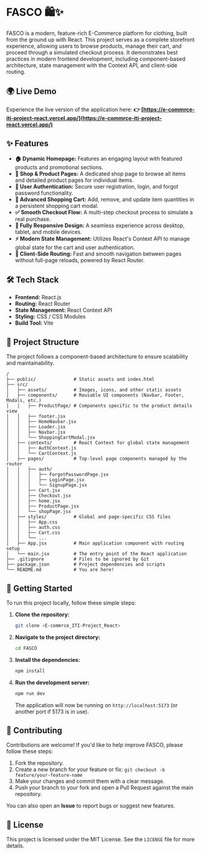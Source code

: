 # FASCO 🛍️✨

FASCO is a modern, feature-rich E-Commerce platform for clothing, built from the ground up with React. This project serves as a complete storefront experience, allowing users to browse products, manage their cart, and proceed through a simulated checkout process. It demonstrates best practices in modern frontend development, including component-based architecture, state management with the Context API, and client-side routing.

## 🌍 Live Demo

Experience the live version of the application here:
**👉 [https://e-commrce-iti-project-react.vercel.app/](https://e-commrce-iti-project-react.vercel.app/)**

## ✨ Features

  - **🏠 Dynamic Homepage:** Features an engaging layout with featured products and promotional sections.
  - **🧥 Shop & Product Pages:** A dedicated shop page to browse all items and detailed product pages for individual items.
  - **🔐 User Authentication:** Secure user registration, login, and forgot password functionality.
  - **🛒 Advanced Shopping Cart:** Add, remove, and update item quantities in a persistent shopping cart modal.
  - **✅ Smooth Checkout Flow:** A multi-step checkout process to simulate a real purchase.
  - **📱 Fully Responsive Design:** A seamless experience across desktop, tablet, and mobile devices.
  - **⚡ Modern State Management:** Utilizes React's Context API to manage global state for the cart and user authentication.
  - **🔄 Client-Side Routing:** Fast and smooth navigation between pages without full-page reloads, powered by React Router.

## 🛠️ Tech Stack

  - **Frontend:** React.js
  - **Routing:** React Router
  - **State Management:** React Context API
  - **Styling:** CSS / CSS Modules
  - **Build Tool:** Vite

## 📂 Project Structure

The project follows a component-based architecture to ensure scalability and maintainability.

```
/
├── public/              # Static assets and index.html
├── src/
│   ├── assets/          # Images, icons, and other static assets
│   ├── components/      # Reusable UI components (Navbar, Footer, Modals, etc.)
│   │   ├── ProductPage/ # Components specific to the product details view
│   │   ├── footer.jsx
│   │   ├── HomeNavbar.jsx
│   │   ├── Loader.jsx
│   │   ├── Navbar.jsx
│   │   └── ShoppingCartModal.jsx
│   ├── contexts/        # React Context for global state management
│   │   ├── AuthContext.js
│   │   └── CartContext.js
│   ├── pages/           # Top-level page components managed by the router
│   │   ├── auth/
│   │   │   ├── ForgotPasswordPage.jsx
│   │   │   ├── LoginPage.jsx
│   │   │   └── SignupPage.jsx
│   │   ├── Cart.jsx
│   │   ├── Checkout.jsx
│   │   ├── home.jsx
│   │   ├── ProductPage.jsx
│   │   └── shopPage.jsx
│   ├── styles/          # Global and page-specific CSS files
│   │   ├── App.css
│   │   ├── auth.css
│   │   ├── Cart.css
│   │   └── ...
│   ├── App.jsx          # Main application component with routing setup
│   └── main.jsx         # The entry point of the React application
├── .gitignore           # Files to be ignored by Git
├── package.json         # Project dependencies and scripts
└── README.md            # You are here!
```

## 🚀 Getting Started

To run this project locally, follow these simple steps:

1.  **Clone the repository:**

    ```sh
    git clone <E-commrce_ITI-Project_React>
    ```

2.  **Navigate to the project directory:**

    ```sh
    cd FASCO
    ```

3.  **Install the dependencies:**

    ```sh
    npm install
    ```

4.  **Run the development server:**

    ```sh
    npm run dev
    ```

    The application will now be running on `http://localhost:5173` (or another port if 5173 is in use).

## 🤝 Contributing

Contributions are welcome\! If you'd like to help improve FASCO, please follow these steps:

1.  Fork the repository.
2.  Create a new branch for your feature or fix:
    `git checkout -b feature/your-feature-name`
3.  Make your changes and commit them with a clear message.
4.  Push your branch to your fork and open a Pull Request against the main repository.

You can also open an **Issue** to report bugs or suggest new features.

## 📜 License

This project is licensed under the MIT License. See the `LICENSE` file for more details.
